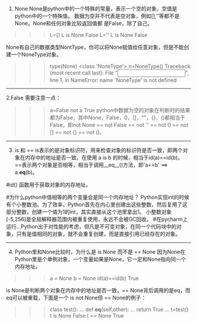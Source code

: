 1. None
None是python中的一个特殊的常量，表示一个空的对象，空值是python中的一个特殊值。
数据为空并不代表是空对象，例如[],''等都不是None。None和任何对象比较返回值都
是False，除了自己。

>>> L=[]
>>> L is None
False
>>> L=''
>>> L is None
False

None有自己的数据类型NontType，你可以将None赋值给任意对象，但是不能创建一个NoneType对象。
>>> type(None)
<class 'NoneType'>
>>> n=NoneType()
Traceback (most recent call last):
  File "<input>", line 1, in <module>
NameError: name 'NoneType' is not defined

------------------------------------------------------------------------------

2.False
需要注意一点：
>>> a=False
>>> not a
True
python中数据为空的对象在判断时的结果都为False，其中None，False，0，[]，""，{}，()都相当于False，即not None == not False == not '' == not 0 == not [] == not {} == not ()。

-------------------------------------------------------------------------------
3. is 和 ==
is表示的是对象标识符，用来检查对象的标识符是否一致，即两个对象在内存中的地址是否一致。在使用 a is b 的时候，相当于id(a)==id(b)。
==表示两个对象是否相等，相当于调用__eq__()方法，即'a==b' ==> a.__eq__(b)。

#id() 函数用于获取对象的内存地址。

#为什么python中值相等的两个变量会是同一个内存地址？
Python实现int的时候有个小整数池。为了效率，Python首先在内心里创建出这些整数，然后复用了这部分整数，创建一个值为1的int，其实直接从这个池里拿出1。
小整数对象[-5,256]是全局解释器范围内被重复使用，永远不会被GC回收。
#在pycharm上运行…Python出于对性能的考虑，但凡是不可变对象，在同一个代码块中的对象，只有是值相同的对象，就不会重复创建，而是直接引用已经存在的对象。



-------------------------------------------------------------------------------

4. Python里和None比较时，为什么是 is None 而不是 == None
因为None在Python里是个单例对象，一个变量如果是None，它一定和None指向同一个内存地址。
>>> a = None
>>> b = None
>>> id(a)==id(b)
True

is None是判断两个对象在内存中的地址是否一致，== None背后调用的是eq，而eq可以被重载，下面是一个 is not None但 == None的例子：
>>> class test():
...     def __eq__(self,other):
...         return True
... 
>>> t=test()
>>> t is None
False
>>> t == None
True

